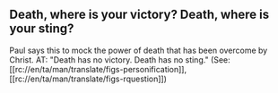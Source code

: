 ## Death, where is your victory? Death, where is your sting?  ##

Paul says this to mock the power of death that has been overcome by Christ. AT: "Death has no victory. Death has no sting." (See: [[rc://en/ta/man/translate/figs-personification]], [[rc://en/ta/man/translate/figs-rquestion]])